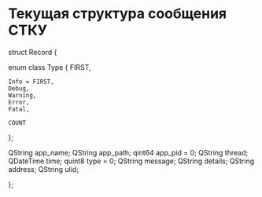 
# Текущая структура сообщения СТКУ

struct Record {

enum class Type {
    FIRST,

    Info = FIRST,
    Debug,
    Warning,
    Error,
    Fatal,

    COUNT
};

QString app_name;
QString app_path;
qint64 app_pid = 0;
QString thread;
QDateTime time;
quint8 type = 0;
QString message;
QString details;
QString address;
QString ulid;

};

